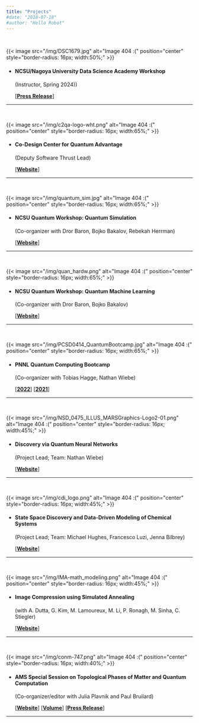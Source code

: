```yaml
---
title: "Projects"
#date: "2018-07-18"
#author: "Hello Robot"
---
```



&nbsp;&nbsp;

{{< image src="/img/DSC1679.jpg" alt="Image 404 :(" position="center" style="border-radius: 16px; width:50%;" >}}
- #### NCSU/Nagoya University Data Science Academy Workshop
    (Instructor, Spring 2024))

    [[**Press Release**](https://datascienceacademy.ncsu.edu/2024/04/12/nagoya-workshop/)]

---

&nbsp;&nbsp;

{{< image src="/img/c2qa-logo-wht.png" alt="Image 404 :(" position="center" style="border-radius: 16px; width:65%;" >}}
- #### Co-Design Center for Quantum Advantage
    (Deputy Software Thrust Lead)

    [[**Website**](https://www.bnl.gov/quantumcenter/)]

---

&nbsp;&nbsp;

{{< image src="/img/quantum_sim.jpg" alt="Image 404 :(" position="center" style="border-radius: 16px; width:65%;" >}}
- #### NCSU Quantum Workshop: Quantum Simulation
    (Co-organizer with Dror Baron, Bojko Bakalov, Rebekah Herrman)

    [[**Website**](https://quantum.ncsu.edu/ibm-quantum/workshop/november-2023-workshop/)]

---

&nbsp;&nbsp;

{{< image src="/img/quan_hardw.png" alt="Image 404 :(" position="center" style="border-radius: 16px; width:65%;" >}}
- #### NCSU Quantum Workshop: Quantum Machine Learning
    (Co-organizer with Dror Baron, Bojko Bakalov)

    [[**Website**](https://quantum.ncsu.edu/ibm-quantum/workshop/january-2023-workshop/)]

---
 &nbsp;&nbsp;

{{< image src="/img/PCSD0414_QuantumBootcamp.jpg" alt="Image 404 :(" position="center" style="border-radius: 16px; width:65%;" >}}
- #### PNNL Quantum Computing Bootcamp
    (Co-organizer with Tobias Hagge, Nathan Wiebe)

    [[**2022**](/img/Quantum_Bootcamp_Agenda_2022.pdf)]
    [[**2021**](https://www.pnnl.gov/events/quantum-computing-bootcamp-2021)]

---
 &nbsp;&nbsp;

{{< image src="/img/NSD_0475_ILLUS_MARSGraphics-Logo2-01.png" alt="Image 404 :(" position="center" style="border-radius: 16px; width:45%;" >}}
- #### Discovery via Quantum Neural Networks
    (Project Lead; Team: Nathan Wiebe)

    [[**Website**](https://www.pnnl.gov/discovery-quantum-neural-networks)]

---
 &nbsp;&nbsp;


{{< image src="/img/cdi_logo.png" alt="Image 404 :(" position="center" style="border-radius: 16px; width:45%;" >}}
- #### State Space Discovery and Data-Driven Modeling of Chemical Systems
    (Project Lead; Team: Michael Hughes, Francesco Luzi, Jenna Bilbrey)

    [[**Website**](https://www.pnnl.gov/cdi-project-state-space-discovery-and-data-driven-modeling-chemical-systems)]

---
 &nbsp;&nbsp;

{{< image src="/img/IMA-math_modeling.png" alt="Image 404 :(" position="center" style="border-radius: 16px; width:45%;" >}}
- #### Image Compression using Simulated Annealing
    (with A. Dutta, G. Kim, M. Lamoureux, M. Li, P. Ronagh, M. Sinha, C. Stiegler)

    [[**Website**](https://web.archive.org/web/20220926032703/https://www.ima.umn.edu/2014-2015/MM8.5-14.15/24035)]

---
 &nbsp;&nbsp;

{{< image src="/img/conm-747.png" alt="Image 404 :(" position="center" style="border-radius: 16px; width:40%;" >}}
- #### AMS Special Session on Topological Phases of Matter and Quantum Computation
    (Co-organizer/editor with Julia Plavnik and Paul Bruilard)

    [[**Website**](http://www.ams.org/meetings/sectional/2238_program_ss15.html)]
    [[**Volume**](https://www.ams.org/books/conm/747/)]
    [[**Press Release**](https://www.pnnl.gov/news-media/volume-explores-burgeoning-field-quantum-computing)]

---
 &nbsp;&nbsp;
